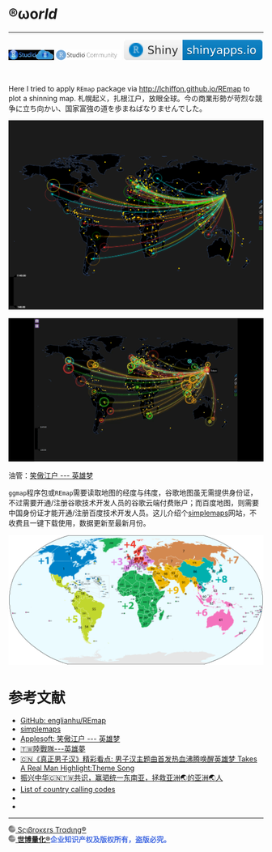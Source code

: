 # ®ωο*rld*

---

[<img src='figure/RStudioCloud.png' height='20'>](https://rstudio.cloud) [<img src='figure/RStudioCom2.png' height='20'>](https://community.rstudio.com/new-topic?category=shiny&tags=shiny) [![](figure/shiny-badge.svg)](https://www.shinyapps.io)

<br>

Here I tried to apply `REmap` package via http://lchiffon.github.io/REmap to plot a shinning map. 札幌起义，扎根江户，放眼全球。今の商業形勢が苛烈な競争に立ち向かい、国家富強の道を歩まねばなりませんでした。

<img src="figure/ECharts.png" width="598"/>

![](figure/ECharts.gif)

油管：[笑傲江户 --- 英雄梦](https://youtu.be/LyJKz4-RUhs)

`ggmap`程序包或`REmap`需要读取地图的经度与纬度，谷歌地图虽无需提供身份证，不过需要开通/注册谷歌技术开发人员的谷歌云端付费账户；而百度地图，则需要中国身份证才能开通/注册百度技术开发人员。这儿介绍个[simplemaps](https://simplemaps.com/data/world-cities)网站，不收费且一键下载使用，数据更新至最新月份。

<img src="figure/Country_calling_codes_map.png" width="598"/>

# 参考文献

- [GitHub: englianhu/REmap](https://github.com/englianhu/REmap)
- [simplemaps](https://simplemaps.com/data/world-cities)
- [Applesoft: 笑傲江户 --- 英雄梦](https://www.awesomescreenshot.com/video/8098438)
- [🇹🇼陸戰隊---英雄夢](https://youtu.be/uXJin6jdpeE)
- [🇨🇳《真正男子汉》精彩看点: 男子汉主题曲首发热血沸腾唤醒英雄梦 Takes A Real Man Highlight:Theme Song](https://youtu.be/68i9IfIf4Xo)
- [振兴中华🇨🇳🇹🇼共识，赢驷统一东南亚，拯救亚洲🌏的亚洲🌏人](https://vk.com/englianhu?w=wall611842020_84)
- [List of country calling codes](https://en.wikipedia.org/wiki/List_of_country_calling_codes)
- [](https://baijiahao.baidu.com/s?id=1719029203047214585&wfr=spider&for=pc&searchword=%E7%A7%A6%E5%9B%BD%E5%87%A0%E4%B9%8E%E6%9C%AA%E5%87%BA%E7%8E%B0%E4%B8%80%E4%B8%AA%E6%98%8F%E5%90%9B,%E4%B8%BA%E4%BD%95%E8%80%97%E6%97%B6163%E5%B9%B4%E6%89%8D%E5%AE%8C%E6%88%90%E7%BB%9F%E4%B8%80?)
- []()

---

[<img src="figure/Scibrokes.png" width="14"/> Sςιβrοκεrs Trαdιηg®](http://www.scibrokes.com)<br>
<span style='color:RoyalBlue'>**[<img src="figure/Scibrokes.png" width="14"/> 世博量化®](http://www.scibrokes.com)企业知识产权及版权所有，盗版必究。**</span>
